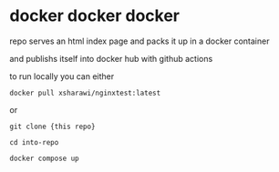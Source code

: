 # docker docker docker

repo serves an html index page and packs it up in a docker container 

and publishs itself into docker hub with github actions 

to run locally you can either

`docker pull xsharawi/nginxtest:latest`


or 

`git clone {this repo}`

`cd into-repo`

`docker compose up`
